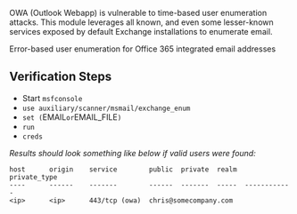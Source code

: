 OWA (Outlook Webapp) is vulnerable to time-based user enumeration attacks.
This module leverages all known, and even some lesser-known services exposed by default
Exchange installations to enumerate email.

Error-based user enumeration for Office 365 integrated email addresses

## Verification Steps

- Start `msfconsole`
- `use auxiliary/scanner/msmail/exchange_enum`
- `set (`EMAIL` or `EMAIL_FILE`)`
- `run`
- `creds`

*Results should look something like below if valid users were found:*

```
host      origin    service        public  private  realm  private_type
----      ------    -------        ------  -------  -----  ------------
<ip>      <ip>      443/tcp (owa)  chris@somecompany.com
```